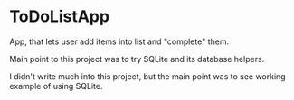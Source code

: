 # ToDoListApp
App, that lets user add items into list and "complete" them.

Main point to this project was to try SQLite and its database helpers.

I didn't write much into this project, but the main point was to see working example of using SQLite.
